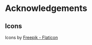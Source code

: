 # Acknowledgements

## Icons

Icons by [Freepik - Flaticon](https://www.flaticon.com/free-icons/download)
